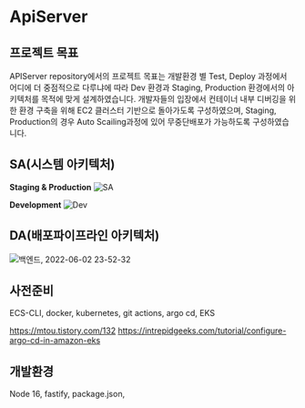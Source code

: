 # ApiServer

## 프로젝트 목표
APIServer repository에서의 프로젝트 목표는 개발환경 별 Test, Deploy 과정에서 어디에 더 중점적으로 다루냐에 따라 Dev 환경과 Staging, Production 환경에서의 아키텍처를 목적에 맞게 설계하였습니다. 개발자들의 입장에서 컨테이너 내부 디버깅을 위한 환경 구축을 위해 EC2 클러스터 기반으로 돌아가도록 구성하였으며, Staging, Production의 경우 Auto Scailing과정에 있어 무중단배포가 가능하도록 구성하였습니다.
## SA(시스템 아키텍처)
**Staging & Production**
![SA](https://user-images.githubusercontent.com/98368480/171770556-5b26ca61-7e0b-4962-8baa-eba9b9ceb7de.png)

**Development**
![Dev](https://user-images.githubusercontent.com/98368480/171770594-4a76ce04-92f8-403d-9623-08a256c49845.png)

## DA(배포파이프라인 아키텍처)
![백엔드, 2022-06-02 23-52-32](https://user-images.githubusercontent.com/98368480/171771214-2d9a5570-153a-4e45-b1c1-68f21cf58f54.png)

## 사전준비
ECS-CLI, docker, kubernetes, git actions, argo cd, EKS

https://mtou.tistory.com/132
https://intrepidgeeks.com/tutorial/configure-argo-cd-in-amazon-eks
## 개발환경
Node 16, fastify, package.json,  
